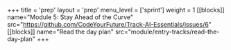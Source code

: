 +++
title = 'prep'
layout = 'prep'
menu_level = ['sprint']
weight = 1
[[blocks]]
name="Module 5: Stay Ahead of the Curve"
src="https://github.com/CodeYourFuture/Track-AI-Essentials/issues/6"
[[blocks]]
name="Read the day plan"
src="module/entry-tracks/read-the-day-plan"
+++

